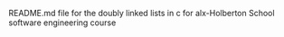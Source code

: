 README.md file for the doubly linked lists in c for alx-Holberton School software engineering course
